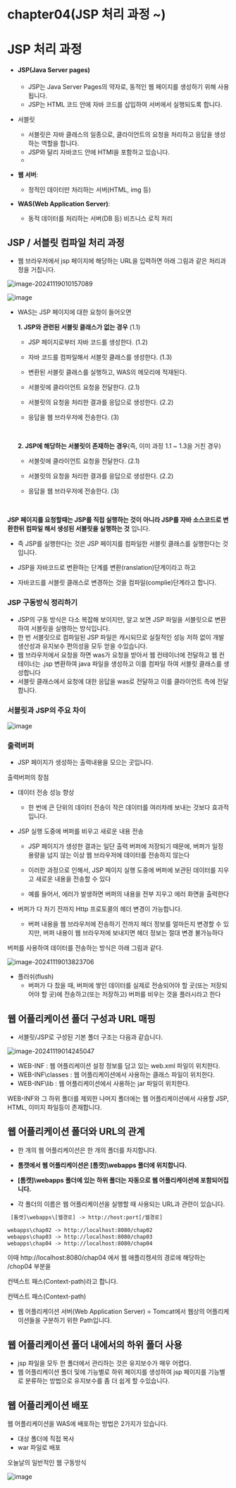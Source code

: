 # chapter04(JSP 처리 과정 ~)

# JSP 처리 과정

- #### JSP(Java Server pages)

  - JSP는 Java Server Pages의 약자로, 동적인 웹 페이지를 생성하기 위해 사용됩니다. 
  - JSP는 HTML 코드 안에 자바 코드를 삽입하여 서버에서 실행되도록 합니다.

- 서블릿

  - 서블릿은 자바 클래스의 일종으로, 클라이언트의 요청을 처리하고 응답을 생성하는 역할을 합니다.
  - JSP와 달리 자바코드 안에 HTMl을 포함하고 있습니다.
  - 

- **웹 서버**: 

  - 정적인 데이터만 처리하는 서버(HTML, img 등)

- **WAS(Web Application Server)**: 

  - 동적 데이터를 처리하는 서버(DB 등) 비즈니스 로직 처리

##  JSP / 서블릿 컴파일 처리 과정

- 웹 브라우저에서 jsp 페이지에 해당하는 URL을 입력하면 아래 그림과 같은 처리과정을 거칩니다.

![image-20241119010157089](https://github.com/CUCU7103/typora_images/blob/main/image/image-20241119010157089.png)

![image](https://github.com/user-attachments/assets/6e58045e-4ae5-416e-a9c9-5eef59467616)


- WAS는 JSP 페이지에 대한 요청이 들어오면 

  **1. JSP와 관련된 서블릿 클래스가 없는 경우** (1.1)

  - JSP 페이지로부터 자바 코드를 생성한다. (1.2)

  - 자바 코드를 컴파일해서 서블릿 클래스를 생성한다. (1.3)

  - 변환된 서블릿 클래스를 실행하고, WAS의 메모리에 적재된다.

  - 서블릿에 클라이언트 요청을 전달한다. (2.1)

  - 서블릿의 요청을 처리한 결과를 응답으로 생성한다. (2.2)

  - 응답을 웹 브라우저에 전송한다. (3)

    <br>

  **2. JSP에 해당하는 서블릿이 존재하는 경우**(즉, 이미 과정 1.1 ~ 1.3을 거친 경우)

  - 서블릿에 클라이언트 요청을 전달한다. (2.1)

  - 서블릿의 요청을 처리한 결과를 응답으로 생성한다. (2.2)

  - 응답을 웹 브라우저에 전송한다. (3)

    <br>

**JSP 페이지를 요청할때는 JSP를 직접 실행하는 것이 아니라 JSP를 자바 소스코드로 변환한뒤 컴파일 해서 생성된 서블릿을 실행하는 것** 입니다.

- 즉 JSP를 실행한다는 것은 JSP 페이지를 컴파일한 서블릿 클래스를 실행한다는 것입니다.

- JSP을 자바코드로 변환하는 단계를 변환(ranslation)단계이라고 하고 

- 자바코드를 서블릿 클래스로 변경하는 것을 컴파일(complie)단계라고 합니다.


### JSP 구동방식 정리하기
 - JSP의 구동 방식은 다소 복잡해 보이지만, 알고 보면 JSP 파일을 서블릿으로 변환하여 서블릿을 실행하는 방식입니다. 
 - 한 번 서블릿으로 컴파일된 JSP 파일은 캐시되므로 실질적인 성능 저하 없이 개발 생산성과 유지보수 편의성을 모두 얻을 수있습니다.
 - 웹 브라우저에서 요청을 하면 was가 요청을 받아서 웹 컨테이너에 전달하고 웹 컨테이너는 .jsp 변환하여 java 파일을 생성하고 이를 컴파일 하여 서블릿 클래스를 생성합니다
 - 서블릿 클래스에서 요청에 대한 응답을 was로 전달하고 이를 클라이언트 측에 전달합니다.

### 서블릿과 JSP의 주요 차이

![image](https://github.com/user-attachments/assets/6c2cd551-9cc7-4491-883a-9712dbc7e1de)



### 출력버퍼

- JSP 페이지가 생성하는 출력내용을 모으는 곳입니다.



출력버퍼의 장점

- 데이터 전송 성능 향상

  - 한 번에 큰 단위의 데이터 전송이 작은 데이터를 여러차례 보내는 것보다 효과적입니다.

- JSP 실행 도중에 버퍼를 비우고 새로운 내용 전송

  - JSP 페이지가 생성한 결과는 일단 출력 버퍼에 저장되기 때문에, 버퍼가 일정 용량을 넘지 않는 이상 웹 브라우저에 데이터를 전송하지 않는다

  - 이러한 과정으로 인해서, JSP 페이지 실행 도중에 버퍼에 보관된 데이터를 지우고 새로운 내용을 전송할 수 있다

  - 예를 들어서, 에러가 발생하면 버퍼의 내용을 전부 지우고 에러 화면을 출력한다

    

- 버퍼가 다 차기 전까지 Http 프로토콜의 헤더 변경이 가능합니다.

  - 버퍼 내용을 웹 브라우저에 전송하기 전까지 헤더 정보를 얼마든지 변경할 수 있지만, 버퍼 내용이 웹 브라우저에 보내지면 헤더 정보는 절대 변경 불가능하다



버퍼를 사용하여 데이터를 전송하는 방식은 아래 그림과 같다.

![image-20241119013823706](https://github.com/CUCU7103/typora_images/blob/main/image/image-20241119013823706.png)

- 플러쉬(flush)
  - 버퍼가 다 찼을 때, 버퍼에 쌓인 데이터를 실제로 전송되어야 할 곳(또는 저장되어야 할 곳)에 전송하고(또는 저장하고) 버퍼를 비우는 것을 플러시라고 한다



## 웹 어플리케이션 폴더 구성과 URL 매핑

- 서블릿/JSP로 구성된 기본 폴더 구조는 다음과 같습니다.

![image-20241119014245047](https://github.com/CUCU7103/typora_images/blob/main/image/image-20241119014245047.png)

- WEB-INF : 웹 어플리케이션 설정 정보를 담고 있는 web.xml 파일이 위치한다.
- WEB-INF\classes : 웹 어플리케이션에서 사용하는 클래스 파일이 위치한다.
- WEB-INF\lib : 웹 어플리케이션에서 사용하는 jar 파일이 위치한다.

WEB-INF와 그 하위 폴더를 제외한 나머지 폴더에는 웹 어플리케이션에서 사용할 JSP, HTML, 이미지 파일등이 존재합니다. 



## 웹 어플리케이션 폴더와 URL의 관계

- 한 개의 웹 어플리케이션은  한 개의 폴더를 차지합니다.

- **톰캣에서 웹 어플리케이션은 [톰캣]\webapps 폴더에 위치합니다.** 
- **[톰캣]\webapps 폴더에 있는 하위 폴더는 자동으로 웹 어플리케이션에 포함되어집니다.** 
- 각 폴더의 이름은 웹 어플리케이션을 실행할 때 사용되는 URL과 관련이 있습니다.

``` jsp
 [톰캣]\webapps\[웹경로] -> http://host:port[/웹경로]

webapps\chap02 -> http://localhost:8080/chap02
webapps\chap03 -> http://localhost:8080/chap03
webapps\chap04 -> http://localhost:8080/chap04
```

이때 http://localhost:8080/chap04 에서 웹 애플리켕셔의 경로에 해당하는 /chop04 부분을 

컨텍스트 패스(Context-path)라고 합니다.

컨텍스트 패스(Context-path)

- 웹 어플리케이션 서버(Web Application Server) = Tomcat에서 웹상의 어플리케이션들을 구분하기 위한 Path입니다.



## 웹 어플리케이션 폴더 내에서의 하위 폴더 사용

- jsp 파일을 모두 한 폴더에서 관리하는 것은 유지보수가 매우 어렵다.
- 웹 어플리케이션 폴더 및에 기능별로 하위 페이지를 생성하여  jsp 페이지를 기능별로 분류하는 방법으로 유지보수를 좀 더 쉽게 할 수있습니다.



## 웹 어플리케이션 배포

웹 어플리케이션을 WAS에 배포하는 방법은 2가지가 있습니다.

- 대상 폴더에 직접 복사
- war 파일로 배포


오늘날의 일반적인 웹 구동방식

![image](https://github.com/user-attachments/assets/3e808727-97d3-4d41-a3c7-59b3be8dd639)

